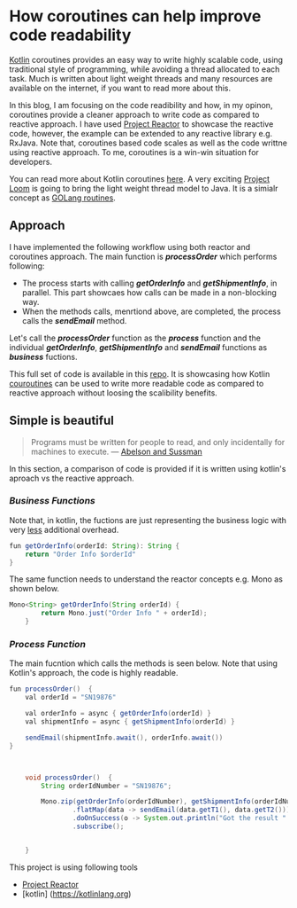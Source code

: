 # How coroutines can help improve code readability
[Kotlin](https://kotlinlang.org) coroutines provides an easy way to write highly scalable code, using traditional style of programming, while avoiding a thread allocated to each task. Much is written about light weight threads and many resources are available on the internet, if you want to read more about this. 

In this blog, I am focusing on the code readibility and how, in my opinon, coroutines provide a cleaner approach to write code as compared to reactive approach. I have used [Project Reactor](https://projectreactor.io) to showcase the reactive code, however, the example can be extended to any reactive library e.g. RxJava. Note that, coroutines based code scales as well as the code writtne using reactive approach. To me, coroutines is a win-win situation for developers.

You can read more about Kotlin coroutines [here](https://kotlinlang.org/docs/reference/coroutines-overview.html). A very exciting [Project Loom](https://openjdk.java.net/projects/loom/) is going to bring the light weight thread model to Java. It is a simialr concept as [GOLang routines](https://tour.golang.org/concurrency/1). 

## Approach
I have implemented the following workflow using both reactor and coroutines approach. The main function is **_processOrder_** which performs following: 
- The process starts with calling **_getOrderInfo_** and **_getShipmentInfo_**, in parallel. This part showcaes how calls can be made in a non-blocking way.
- When the methods calls, menrtiond above, are completed, the process calls the **_sendEmail_** method. 

Let's call the **_processOrder_** function as the **_process_** function and the individual **_getOrderInfo_**, **_getShipmentInfo_** and **_sendEmail_** functions as **_business_** fuctions.


This full set of code is available in this [repo](https://github.com/masoodfaisal/coroutines-reactive-code-clarity). It is showcasing how Kotlin [couroutines](https://kotlinlang.org/docs/reference/coroutines-overview.html) can be used to write more readable code as compared to reactive approach without loosing the scalibility benefits.

## Simple is beautiful

> Programs must be written for people to read, and only incidentally for machines to execute. — [Abelson and Sussman](https://en.wikiquote.org/wiki/Programming_languages)

In this section, a comparison of code is provided if it is written using kotlin's aproach vs the reactive approach.

### **_Business Functions_**

Note that, in kotlin, the fuctions are just representing the business logic with very [less](https://medium.com/@elye.project/understanding-suspend-function-of-coroutines-de26b070c5ed) additional overhead.
```java
fun getOrderInfo(orderId: String): String {
    return "Order Info $orderId"
} 
```

The same function needs to understand the reactor concepts e.g. Mono as shown below. 
```java
Mono<String> getOrderInfo(String orderId) {
        return Mono.just("Order Info " + orderId);
    }
```

### **_Process Function_**
The main fucntion which calls the methods is seen below.
Note that using Kotlin's approach, the code is highly readable.

```java
fun processOrder()  {
    val orderId = "SN19876"

    val orderInfo = async { getOrderInfo(orderId) }
    val shipmentInfo = async { getShipmentInfo(orderId) }

    sendEmail(shipmentInfo.await(), orderInfo.await())
}
```

```java


    void processOrder()  {
        String orderIdNumber = "SN19876";

        Mono.zip(getOrderInfo(orderIdNumber), getShipmentInfo(orderIdNumber))
                .flatMap(data -> sendEmail(data.getT1(), data.getT2()))
                .doOnSuccess(o -> System.out.println("Got the result " + o))
                .subscribe();


    }
```

This project is using following tools 
-   [Project Reactor](https://projectreactor.io)
-   [kotlin] (https://kotlinlang.org)

